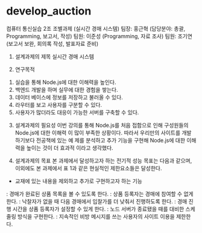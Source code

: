 # develop_auction
컴퓨터 통신실습 2조 조별과제 (실시간 경매 시스템)
팀장: 홍근혁 (담당분야: 총괄, Programming, 보고서, 작성)
팀원: 이준성 (Programming, 자료 조사)
팀원: 조기연 (보고서 보완, 회의록 작성, 발표자료 준비)

1. 설계과제의 제목
실시간 경매 시스템 

2. 연구목적
1) 실습을 통해 Node.js에 대한 이해력을 높인다.
2) 백엔드 개발을 하며 실무에 대한 경험을 쌓는다.
3) 데이터 베이스에 정보를 저장하고 불러올 수 있다.
4) 라우터를 보고 사용자를 구분할 수 있다.
5) 사용자가 많더라도 대응이 가능한 서버를 구축할 수 있다.

3. 설계과제의 필요성 
이번 강의를 통해 Node.js를 처음 접함으로 인해 구성원들의 Node.js에 대한 이해력
이 많이 부족한 상황이다. 따라서 우리만의 사이트를 개발하기보다 전공책에 있는 예
제를 분석하고 추가 기능을 구현해 Node.js에 대한 이해력을 높이는 것이 더 효과적
이라고 생각했다.

4. 설계과제의 목표
본 과제에서 달성하고자 하는 전기적 성능 목표는 다음과 같으며, 이외에도 본 과제에서 표 1과 같은 현실적인 제한요소들은 달성한다.
- 교재에 있는 내용을 제외하고 추가로 구현하고자 하는 기능

: 경매가 완료된 상품 목록을 볼 수 있도록 한다.
: 상품 등록자는 경매에 참여할 수 없게 한다.
: 낙찰자가 없을 때 다음 경매에서 입찰가를 더 낮춰서 진행하도록 한다.
: 경매 진행 시간을 상품 등록자가 설정할 수 있게 한다.
: 노드 서버가 종료됐을 때를 대비한 스케줄링 방식을 구현한다.
: 지속적인 비방 메시지를 쓰는 사용자의 사이트 이용을 제한한다.
